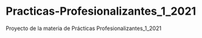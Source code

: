 # Practicas-Profesionalizantes_1_2021
Proyecto de la materia de Prácticas Profesionalizantes_1_2021

